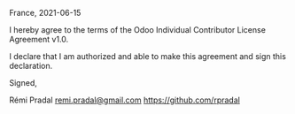 France, 2021-06-15

I hereby agree to the terms of the Odoo Individual Contributor License
Agreement v1.0.

I declare that I am authorized and able to make this agreement and sign this
declaration.

Signed,

Rémi Pradal remi.pradal@gmail.com https://github.com/rpradal